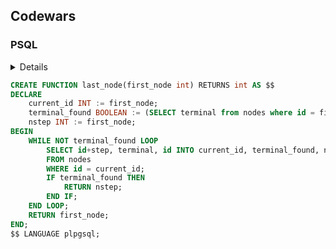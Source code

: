 ## Codewars
### PSQL
<details>
<p>
You will be given a table where each record represents a node in a graph. Each node has an outbound connection to another (but not necessarily different) node, and these connections are stored as differences between the nodes' id's.
For example, assume there're 3 rows in a table with the following data: id = 1, id = 2, id = 3. If the node with id = 1 has a connection to the node with id = 3, this connection will be represented as a number 2 (stored in the first row's step field) because the difference between their id's is 3 - 1 = 2.
It is also known that some nodes are marked as terminal, i.e. if we were to traverse this graph, reaching such node would stop the traversal.
You have to implement a function which receives an id of a node, traverses the graph, and returns the id of the first encountered terminal node. On top of that, this function must not be recursive, and there're a few limitations in place to ensure this:
The function name can appear only once in your code
CREATE has to be used exactly once
You cannot use WITH
You cannot use EXECUTE
</p>
<pre>
<code>
 id | step | terminal
----+------+----------
  1 |   7  |  false
  2 |   1  |  true
  3 |   2  |  false
  4 |   3  |  false
  5 |  -3  |  false
  6 |   0  |  true
  7 |  -3  |  false
  8 |  -4  |  true
  -- id 3 returns 2
</code>
</pre>
</details>

```sql
CREATE FUNCTION last_node(first_node int) RETURNS int AS $$
DECLARE
    current_id INT := first_node;
    terminal_found BOOLEAN := (SELECT terminal from nodes where id = first_node);
    nstep INT := first_node;
BEGIN
    WHILE NOT terminal_found LOOP
        SELECT id+step, terminal, id INTO current_id, terminal_found, nstep
        FROM nodes
        WHERE id = current_id;
        IF terminal_found THEN
            RETURN nstep;
        END IF;
    END LOOP;
    RETURN first_node;
END;
$$ LANGUAGE plpgsql;
```